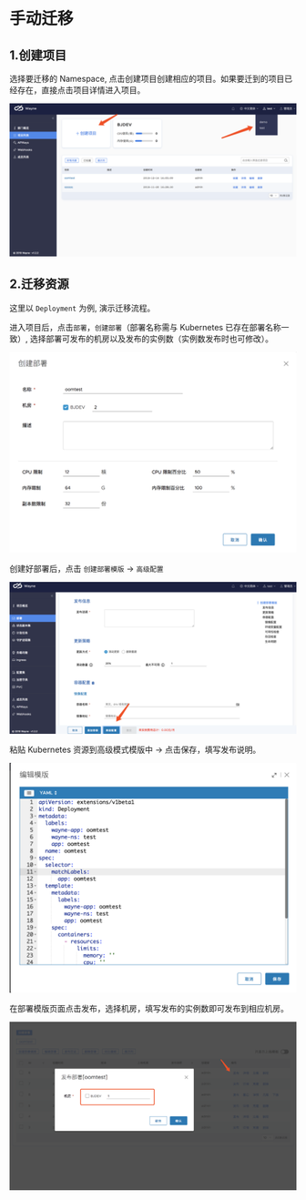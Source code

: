# 手动迁移

## 1.创建项目

选择要迁移的 Namespace, 点击创建项目创建相应的项目。如果要迁到的项目已经存在，直接点击项目详情进入项目。

![](../images/portal-migration.png?classes=border,shadow)

## 2.迁移资源

这里以 `Deployment` 为例, 演示迁移流程。

进入项目后，点击`部署`，`创建部署`（部署名称需与 Kubernetes 已存在部署名称一致）, 选择部署可发布的机房以及发布的实例数（实例数发布时也可修改）。

![](../images/portal-migration-deployment.png?classes=border,shadow)

创建好部署后，点击 `创建部署模版` -> `高级配置`

![](../images/portal-migration-deployment-tpl.png?classes=border,shadow)

粘贴 Kubernetes 资源到高级模式模版中 -> 点击保存，填写发布说明。

![](../images/portal-migration-deployment-ace.png?classes=border,shadow)

在部署模版页面点击发布，选择机房，填写发布的实例数即可发布到相应机房。

![](../images/portal-migration-deployment-deploy.png?classes=border,shadow)


